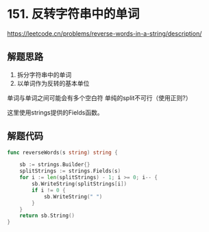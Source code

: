 # 151. 反转字符串中的单词

https://leetcode.cn/problems/reverse-words-in-a-string/description/


## 解题思路

1. 拆分字符串中的单词 
2. 以单词作为反转的基本单位

单词与单词之间可能会有多个空白符
单纯的split不可行（使用正则?）

这里使用strings提供的Fields函数。

## 解题代码

```go
func reverseWords(s string) string {

  	sb := strings.Builder{}
	splitStrings := strings.Fields(s)
	for i := len(splitStrings) - 1; i >= 0; i-- {
		sb.WriteString(splitStrings[i])
		if i != 0 {
			sb.WriteString(" ")
		}
	}
	return sb.String()
}
```

